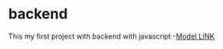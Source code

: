 # backend 

This my first project with backend with javascript 
-[Model LINK](https://app.eraser.io/workspace/YtPqZ1VogxGy1jzIDkzj?origin=share)


